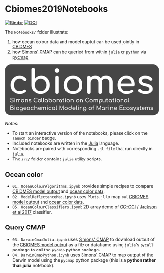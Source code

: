 # Cbiomes2019Notebooks

[![Binder](https://mybinder.org/badge_logo.svg)](https://mybinder.org/v2/gh/gaelforget/Cbiomes2019Notebooks/master)
[![DOI](https://zenodo.org/badge/185446209.svg)](https://zenodo.org/badge/latestdoi/185446209)

The `Notebooks/` folder illustrate:

1. how ocean colour data and model ouptut can be used jointly in [CBIOMES](https://cbiomes.org) 
2. how [Simons' CMAP](https://cmap.readthedocs.io/en/latest/) can be queried from within `julia` or `python` via [pycmap](https://github.com/simonscmap/pycmap)

![alt-text-1](figs/cbiomes-01.png "CBIOMES logo")

_Notes:_

- To start an interactive version of the notebooks, please click on the `launch binder` badge.
- Included notebooks are written in the [Julia](https://julialang.org) language.
- Notebooks are paired with corresponding `.jl file` that run directly in `julia`.
- The `src/` folder contains `julia` utility scripts.

## Ocean color

- `01. OceanColourAlgorithms.ipynb` provides simple recipes to compare [CBIOMES model output](https://github.com/gaelforget/CBIOMES) and [ocean color data](https://www.oceancolour.org).
- `02. ModelReflectanceMap.ipynb` uses `Plots.jl` to map out [CBIOMES model output](https://github.com/gaelforget/CBIOMES) and [ocean color data](https://www.oceancolour.org).
- `05. OceanColourClassifiers.ipynb` 2D array demo of [OC-CCI](https://www.oceancolour.org) / [Jackson et al 2017](http://doi.org/10.1016/j.rse.2017.03.036) classifier.

## Query CMAP

- `03. DarwinCmapJulia.ipynb` uses [Simons' CMAP](https://cmap.readthedocs.io/en/latest/) to download output of the [CBIOMES model output](https://github.com/gaelforget/CBIOMES) as a file or dataframe using `julia`'s `pycall` package to call the `pycmap` python package.
- `04. DarwinCmapPython.ipynb` uses [Simons' CMAP](https://cmap.readthedocs.io/en/latest/) to map output of the Darwin model using the `pycmap` python package (this is a **python rather than julia** notebook).


